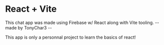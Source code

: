 # React + Vite

This chat app was made using Firebase w/ React along with Vite tooling.
-- made by TonyChar3 --

This app is only a personnal project to learn the basics of react!
